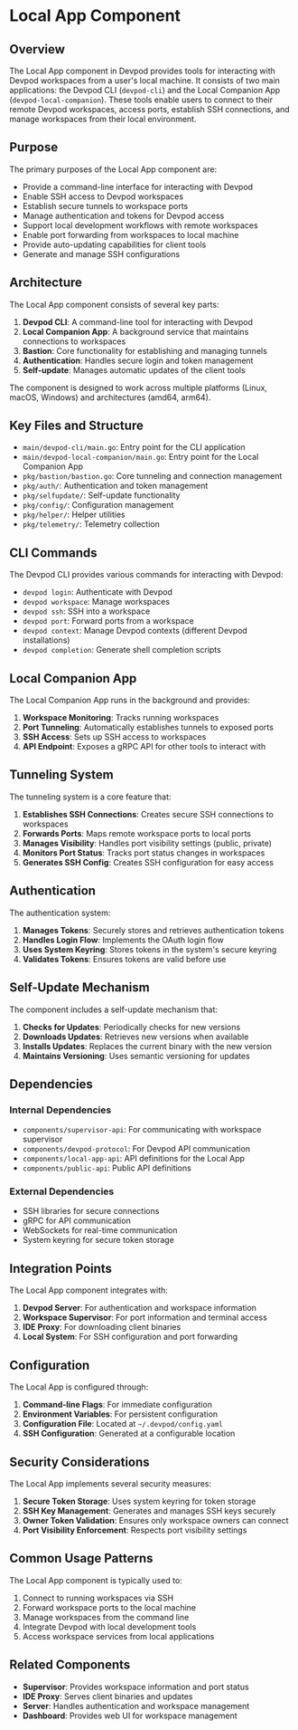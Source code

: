 # Local App Component

## Overview

The Local App component in Devpod provides tools for interacting with Devpod workspaces from a user's local machine. It consists of two main applications: the Devpod CLI (`devpod-cli`) and the Local Companion App (`devpod-local-companion`). These tools enable users to connect to their remote Devpod workspaces, access ports, establish SSH connections, and manage workspaces from their local environment.

## Purpose

The primary purposes of the Local App component are:
- Provide a command-line interface for interacting with Devpod
- Enable SSH access to Devpod workspaces
- Establish secure tunnels to workspace ports
- Manage authentication and tokens for Devpod access
- Support local development workflows with remote workspaces
- Enable port forwarding from workspaces to local machine
- Provide auto-updating capabilities for client tools
- Generate and manage SSH configurations

## Architecture

The Local App component consists of several key parts:

1. **Devpod CLI**: A command-line tool for interacting with Devpod
2. **Local Companion App**: A background service that maintains connections to workspaces
3. **Bastion**: Core functionality for establishing and managing tunnels
4. **Authentication**: Handles secure login and token management
5. **Self-update**: Manages automatic updates of the client tools

The component is designed to work across multiple platforms (Linux, macOS, Windows) and architectures (amd64, arm64).

## Key Files and Structure

- `main/devpod-cli/main.go`: Entry point for the CLI application
- `main/devpod-local-companion/main.go`: Entry point for the Local Companion App
- `pkg/bastion/bastion.go`: Core tunneling and connection management
- `pkg/auth/`: Authentication and token management
- `pkg/selfupdate/`: Self-update functionality
- `pkg/config/`: Configuration management
- `pkg/helper/`: Helper utilities
- `pkg/telemetry/`: Telemetry collection

## CLI Commands

The Devpod CLI provides various commands for interacting with Devpod:

- `devpod login`: Authenticate with Devpod
- `devpod workspace`: Manage workspaces
- `devpod ssh`: SSH into a workspace
- `devpod port`: Forward ports from a workspace
- `devpod context`: Manage Devpod contexts (different Devpod installations)
- `devpod completion`: Generate shell completion scripts

## Local Companion App

The Local Companion App runs in the background and provides:

1. **Workspace Monitoring**: Tracks running workspaces
2. **Port Tunneling**: Automatically establishes tunnels to exposed ports
3. **SSH Access**: Sets up SSH access to workspaces
4. **API Endpoint**: Exposes a gRPC API for other tools to interact with

## Tunneling System

The tunneling system is a core feature that:

1. **Establishes SSH Connections**: Creates secure SSH connections to workspaces
2. **Forwards Ports**: Maps remote workspace ports to local ports
3. **Manages Visibility**: Handles port visibility settings (public, private)
4. **Monitors Port Status**: Tracks port status changes in workspaces
5. **Generates SSH Config**: Creates SSH configuration for easy access

## Authentication

The authentication system:

1. **Manages Tokens**: Securely stores and retrieves authentication tokens
2. **Handles Login Flow**: Implements the OAuth login flow
3. **Uses System Keyring**: Stores tokens in the system's secure keyring
4. **Validates Tokens**: Ensures tokens are valid before use

## Self-Update Mechanism

The component includes a self-update mechanism that:

1. **Checks for Updates**: Periodically checks for new versions
2. **Downloads Updates**: Retrieves new versions when available
3. **Installs Updates**: Replaces the current binary with the new version
4. **Maintains Versioning**: Uses semantic versioning for updates

## Dependencies

### Internal Dependencies
- `components/supervisor-api`: For communicating with workspace supervisor
- `components/devpod-protocol`: For Devpod API communication
- `components/local-app-api`: API definitions for the Local App
- `components/public-api`: Public API definitions

### External Dependencies
- SSH libraries for secure connections
- gRPC for API communication
- WebSockets for real-time communication
- System keyring for secure token storage

## Integration Points

The Local App component integrates with:
1. **Devpod Server**: For authentication and workspace information
2. **Workspace Supervisor**: For port information and terminal access
3. **IDE Proxy**: For downloading client binaries
4. **Local System**: For SSH configuration and port forwarding

## Configuration

The Local App is configured through:

1. **Command-line Flags**: For immediate configuration
2. **Environment Variables**: For persistent configuration
3. **Configuration File**: Located at `~/.devpod/config.yaml`
4. **SSH Configuration**: Generated at a configurable location

## Security Considerations

The Local App implements several security measures:

1. **Secure Token Storage**: Uses system keyring for token storage
2. **SSH Key Management**: Generates and manages SSH keys securely
3. **Owner Token Validation**: Ensures only workspace owners can connect
4. **Port Visibility Enforcement**: Respects port visibility settings

## Common Usage Patterns

The Local App component is typically used to:
1. Connect to running workspaces via SSH
2. Forward workspace ports to the local machine
3. Manage workspaces from the command line
4. Integrate Devpod with local development tools
5. Access workspace services from local applications

## Related Components

- **Supervisor**: Provides workspace information and port status
- **IDE Proxy**: Serves client binaries and updates
- **Server**: Handles authentication and workspace management
- **Dashboard**: Provides web UI for workspace management
